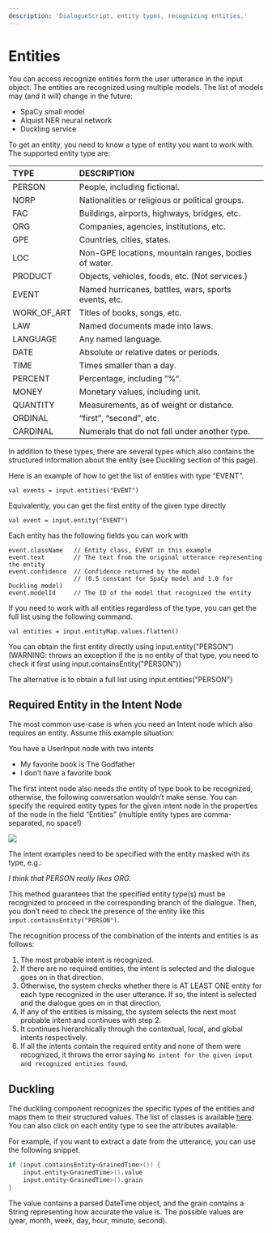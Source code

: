 ```yaml
---
description: 'DialogueScript, entity types, recognizing entities.'
---
```


# Entities

You can access recognize entities form the user utterance in the input object. The entities are recognized using multiple models. The list of models may \(and it will\) change in the future:

* SpaCy small model
* Alquist NER neural network
* Duckling service

To get an entity, you need to know a type of entity you want to work with. The supported entity type are:



| TYPE | DESCRIPTION |
| :--- | :--- |
| PERSON | People, including fictional. |
| NORP | Nationalities or religious or political groups. |
| FAC | Buildings, airports, highways, bridges, etc. |
| ORG | Companies, agencies, institutions, etc. |
| GPE | Countries, cities, states. |
| LOC | Non-GPE locations, mountain ranges, bodies of water. |
| PRODUCT | Objects, vehicles, foods, etc. \(Not services.\) |
| EVENT | Named hurricanes, battles, wars, sports events, etc. |
| WORK\_OF\_ART | Titles of books, songs, etc. |
| LAW | Named documents made into laws. |
| LANGUAGE | Any named language. |
| DATE | Absolute or relative dates or periods. |
| TIME | Times smaller than a day. |
| PERCENT | Percentage, including ”%“. |
| MONEY | Monetary values, including unit. |
| QUANTITY | Measurements, as of weight or distance. |
| ORDINAL | “first”, “second”, etc. |
| CARDINAL | Numerals that do not fall under another type. |

In addition to these types, there are several types which also contains the structured information about the entity \(see Duckling section of this page\).

Here is an example of how to get the list of entities with type “EVENT”.

```text
val events = input.entities("EVENT")
```

Equivalently, you can get the first entity of the given type directly

```text
val event = input.entity("EVENT")
```

Each entity has the following fields you can work with

```text
event.className   // Entity class, EVENT in this example
event.text        // The text from the original utterance representing the entity
event.confidence  // Confidence returned by the model 
                  // (0.5 constant for SpaCy model and 1.0 for Duckling model)
event.modelId     // The ID of the model that recognized the entity
```

If you need to work with all entities regardless of the type, you can get the full list using the following command.

```text
val entities = input.entityMap.values.flatten()
```

You can obtain the first entity directly using input.entity\("PERSON"\) \(WARNING: throws an exception if the is no entity of that type, you need to check it first using input.containsEntity\("PERSON"\)\)

The alternative is to obtain a full list using input.entities\("PERSON"\)

## Required Entity in the Intent Node <a id="Required-Entity-in-the-Intent-Node"></a>

The most common use-case is when you need an Intent node which also requires an entity. Assume this example situation:

You have a UserInput node with two intents

* My favorite book is The Godfather
* I don’t have a favorite book

The first intent node also needs the entity of type book to be recognized, otherwise, the following conversation wouldn’t make sense. You can specify the required entity types for the given intent node in the properties of the node in the field “Entities” \(multiple entity types are comma-separated, no space!\)

![](../../../.gitbook/assets/image%20%2859%29.png)

The intent examples need to be specified with the entity masked with its type, e.g.:

_I think that PERSON really likes ORG._

This method guarantees that the specified entity type\(s\) must be recognized to proceed in the corresponding branch of the dialogue. Then, you don’t need to check the presence of the entity like this `input.containsEntity("PERSON")`.

The recognition process of the combination of the intents and entities is as follows:

1. The most probable intent is recognized.
2. If there are no required entities, the intent is selected and the dialogue goes on in that direction.
3. Otherwise, the system checks whether there is AT LEAST ONE entity for each type recognized in the user utterance. If so, the intent is selected and the dialogue goes on in that direction.
4. If any of the entities is missing, the system selects the next most probable intent and continues with step 2.
5. It continues hierarchically through the contextual, local, and global intents respectively.
6. If all the intents contain the required entity and none of them were recognized, it throws the error saying `No intent for the given input and recognized entities found`.

## Duckling <a id="Duckling"></a>

The duckling component recognizes the specific types of the entities and maps them to their structured values. The list of classes is available [here](https://develop.promethist.ai/apidoc/core-api/com.promethist.core.type.value/index.html). You can also click on each entity type to see the attributes available.

For example, if you want to extract a date from the utterance, you can use the following snippet.

```kotlin
if (input.containsEntity<GrainedTime>()) {
    input.entity<GrainedTime>().value
    input.entity<GrainedTime>().grain
}
```

The value contains a parsed DateTime object, and the grain contains a String representing how accurate the value is. The possible values are \(year, month, week, day, hour, minute, second\).

